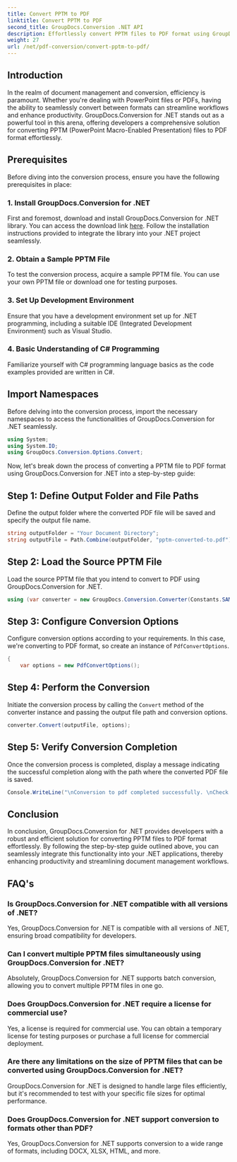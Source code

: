 ```yaml
---
title: Convert PPTM to PDF
linktitle: Convert PPTM to PDF
second_title: GroupDocs.Conversion .NET API
description: Effortlessly convert PPTM files to PDF format using GroupDocs.Conversion for .NET. Streamline document management workflows with ease.
weight: 27
url: /net/pdf-conversion/convert-pptm-to-pdf/
---
```

## Introduction
In the realm of document management and conversion, efficiency is paramount. Whether you're dealing with PowerPoint files or PDFs, having the ability to seamlessly convert between formats can streamline workflows and enhance productivity. GroupDocs.Conversion for .NET stands out as a powerful tool in this arena, offering developers a comprehensive solution for converting PPTM (PowerPoint Macro-Enabled Presentation) files to PDF format effortlessly.
## Prerequisites
Before diving into the conversion process, ensure you have the following prerequisites in place:
### 1. Install GroupDocs.Conversion for .NET
First and foremost, download and install GroupDocs.Conversion for .NET library. You can access the download link [here](https://releases.groupdocs.com/conversion/net/). Follow the installation instructions provided to integrate the library into your .NET project seamlessly.
### 2. Obtain a Sample PPTM File
To test the conversion process, acquire a sample PPTM file. You can use your own PPTM file or download one for testing purposes.
### 3. Set Up Development Environment
Ensure that you have a development environment set up for .NET programming, including a suitable IDE (Integrated Development Environment) such as Visual Studio.
### 4. Basic Understanding of C# Programming
Familiarize yourself with C# programming language basics as the code examples provided are written in C#.

## Import Namespaces
Before delving into the conversion process, import the necessary namespaces to access the functionalities of GroupDocs.Conversion for .NET seamlessly.
```csharp
using System;
using System.IO;
using GroupDocs.Conversion.Options.Convert;
```

Now, let's break down the process of converting a PPTM file to PDF format using GroupDocs.Conversion for .NET into a step-by-step guide:
## Step 1: Define Output Folder and File Paths
Define the output folder where the converted PDF file will be saved and specify the output file name.
```csharp
string outputFolder = "Your Document Directory";
string outputFile = Path.Combine(outputFolder, "pptm-converted-to.pdf");
```
## Step 2: Load the Source PPTM File
Load the source PPTM file that you intend to convert to PDF using GroupDocs.Conversion for .NET.
```csharp
using (var converter = new GroupDocs.Conversion.Converter(Constants.SAMPLE_PPTM))
```
## Step 3: Configure Conversion Options
Configure conversion options according to your requirements. In this case, we're converting to PDF format, so create an instance of `PdfConvertOptions`.
```csharp
{
    var options = new PdfConvertOptions();
```
## Step 4: Perform the Conversion
Initiate the conversion process by calling the `Convert` method of the converter instance and passing the output file path and conversion options.
```csharp
converter.Convert(outputFile, options);
```
## Step 5: Verify Conversion Completion
Once the conversion process is completed, display a message indicating the successful completion along with the path where the converted PDF file is saved.
```csharp
Console.WriteLine("\nConversion to pdf completed successfully. \nCheck output in {0}", outputFolder);
```

## Conclusion
In conclusion, GroupDocs.Conversion for .NET provides developers with a robust and efficient solution for converting PPTM files to PDF format effortlessly. By following the step-by-step guide outlined above, you can seamlessly integrate this functionality into your .NET applications, thereby enhancing productivity and streamlining document management workflows.
## FAQ's
### Is GroupDocs.Conversion for .NET compatible with all versions of .NET?
Yes, GroupDocs.Conversion for .NET is compatible with all versions of .NET, ensuring broad compatibility for developers.
### Can I convert multiple PPTM files simultaneously using GroupDocs.Conversion for .NET?
Absolutely, GroupDocs.Conversion for .NET supports batch conversion, allowing you to convert multiple PPTM files in one go.
### Does GroupDocs.Conversion for .NET require a license for commercial use?
Yes, a license is required for commercial use. You can obtain a temporary license for testing purposes or purchase a full license for commercial deployment.
### Are there any limitations on the size of PPTM files that can be converted using GroupDocs.Conversion for .NET?
GroupDocs.Conversion for .NET is designed to handle large files efficiently, but it's recommended to test with your specific file sizes for optimal performance.
### Does GroupDocs.Conversion for .NET support conversion to formats other than PDF?
Yes, GroupDocs.Conversion for .NET supports conversion to a wide range of formats, including DOCX, XLSX, HTML, and more.
